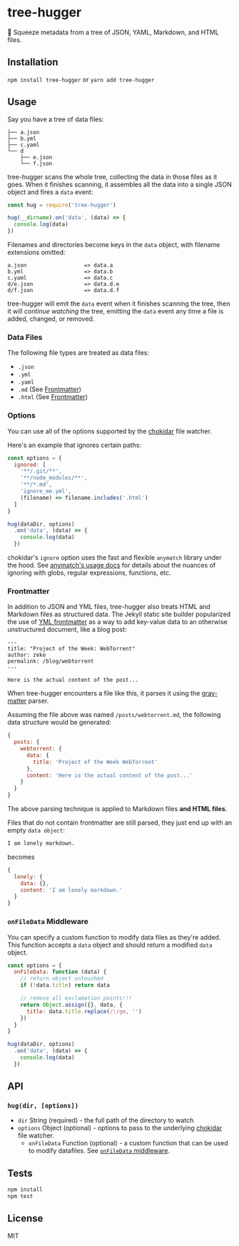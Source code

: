 # tree-hugger 

🌳 Squeeze metadata from a tree of JSON, YAML, Markdown, and HTML files.

## Installation

`npm install tree-hugger` or `yarn add tree-hugger`

## Usage

Say you have a tree of data files:

```
├── a.json
├── b.yml
├── c.yaml
└── d
    ├── e.json
    └── f.json
```

tree-hugger scans the whole tree, collecting the data in those files as it goes. When it 
finishes scanning, it assembles all the data into a single JSON object and 
fires a `data` event:

```js
const hug = require('tree-hugger')

hug(__dirname).on('data', (data) => {
  console.log(data)
})
```

Filenames and directories become keys in the `data` object, with filename extensions omitted:

```
a.json                  => data.a
b.yml                   => data.b
c.yaml                  => data.c
d/e.json                => data.d.e
d/f.json                => data.d.f
```

tree-hugger will emit the `data` event when it finishes scanning the tree,
then it will _continue watching_ the tree, emitting the `data` event
any time a file is added, changed, or removed.

### Data Files

The following file types are treated as data files:

- `.json`
- `.yml`
- `.yaml`
- `.md` (See [Frontmatter](#frontmatter))
- `.html`  (See [Frontmatter](#frontmatter))

### Options

You can use all of the options supported by the 
[chokidar](https://github.com/paulmillr/chokidar#api) file watcher. 

Here's an example that ignores certain paths:

```js
const options = {
  ignored: [
    '**/.git/**',
    '**/node_modules/**',
    '**/*.md',
    'ignore_me.yml',
    (filename) => filename.includes('.html')
  ]
}

hug(dataDir, options)
  .on('data', (data) => {
    console.log(data)
  })
```

chokidar's `ignore` option uses the fast and flexible `anymatch` library under the hood.
See [anymatch's usage docs](https://github.com/es128/anymatch#usage) for details about 
the nuances of ignoring with globs, regular expressions, functions, etc.

### Frontmatter

In addition to JSON and YML files, tree-hugger also treats HTML and Markdown files 
as structured data. The Jekyll static site builder popularized
the use of [YML frontmatter](http://jekyllrb.com/docs/frontmatter/) as a way to add 
key-value data to an otherwise unstructured document, like a blog post:

```
---
title: "Project of the Week: WebTorrent"
author: zeke
permalink: /blog/webtorrent
---

Here is the actual content of the post...
```

When tree-hugger encounters a file like this, it parses it using the 
[gray-matter](https://github.com/jonschlinkert/gray-matter) parser.

Assuming the file above was named `/posts/webtorrent.md`, the following data structure
would be generated:

```js
{
  posts: {
    webtorrent: {
      data: {
        title: 'Project of the Week WebTorrent'
      },
      content: 'Here is the actual content of the post...'
    }
  }
}
```

The above parsing technique is applied to Markdown files **and HTML files**.

Files that do not contain frontmatter are still parsed, they just
end up with an empty `data object`:


```md
I am lonely markdown.
```

becomes

```js
{
  lonely: {
    data: {},
    content: 'I am lonely markdown.'
  }
}
```

### `onFileData` Middleware

You can specify a custom function to modify data files as they're added.
This function accepts a `data` object and should return a modified `data` object.

```js
const options = {
  onFileData: function (data) {
    // return object untouched
    if (!data.title) return data

    // remove all exclamation points!!!
    return Object.assign({}, data, {
      title: data.title.replace(/!/gm, '')
    })
  }
}

hug(dataDir, options)
  .on('data', (data) => {
    console.log(data)
  })
```

## API

### `hug(dir, [options])`

- `dir` String (required) - the full path of the directory to watch
- `options` Object (optional) - options to pass to the underlying [chokidar](https://github.com/paulmillr/chokidar) file watcher.
  - `onFileData` Function (optional) - a custom function that can be used to modify datafiles. See [`onFileData` middleware](#onfiledata-middleware).

## Tests

```sh
npm install
npm test
```

## License

MIT
